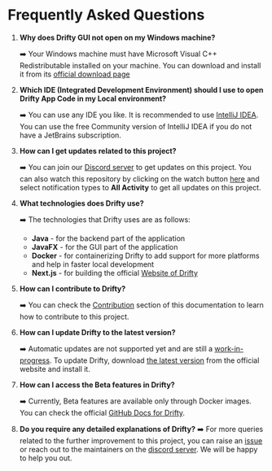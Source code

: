 # Frequently Asked Questions

1. **Why does Drifty GUI not open on my Windows machine?**

    ➡️ Your Windows machine must have Microsoft Visual C++ Redistributable installed on your machine. You can download and install it from its [official download page](https://learn.microsoft.com/en-us/cpp/windows/latest-supported-vc-redist?view=msvc-170)

2. **Which IDE (Integrated Development Environment) should I use to open Drifty App Code in my Local environment?**
   
    ➡️ You can use any IDE you like. It is recommended to use [IntelliJ IDEA](https://www.jetbrains.com/idea/). You can use the free Community version of IntelliJ IDEA if you do not have a JetBrains subscription.

3. **How can I get updates related to this project?**
    
    ➡️ You can join our [Discord server](https://discord.com/invite/DeT4jXPfkG) to get updates on this project. You can also watch this repository by clicking on the watch button [here](https://github.com/SaptarshiSarkar12/Drifty) and select notification types to **All Activity** to get all updates on this project.

4. **What technologies does Drifty use?**
   
    ➡️ The technologies that Drifty uses are as follows:
    - **Java** - for the backend part of the application
    - **JavaFX** - for the GUI part of the application
    - **Docker** - for containerizing Drifty to add support for more platforms and help in faster local development
    - **Next.js** - for building the official [Website of Drifty](https://saptarshisarkar12.github.io/Drifty/)

5. **How can I contribute to Drifty?**
   
    ➡️ You can check the [Contribution](Contributing.md) section of this documentation to learn how to contribute to this project.

6. **How can I update Drifty to the latest version?**

    ➡️ Automatic updates are not supported yet and are still a [work-in-progress](https://github.com/SaptarshiSarkar12/Drifty/issues/217). To update Drifty, download [the latest version](https://saptarshisarkar12.github.io/Drifty/download) from the official website and install it.

7. **How can I access the Beta features in Drifty?**

    ➡️ Currently, Beta features are available only through Docker images. You can check the official [GitHub Docs for Drifty](https://github.com/SaptarshiSarkar12/Drifty?tab=readme-ov-file#using-drifty-application-via-docker-).

8. **Do you require any detailed explanations of Drifty?**
    ➡️ For more queries related to the further improvement to this project, you can raise an [issue](https://github.com/SaptarshiSarkar12/Drifty/issues/new/choose) or reach out to the maintainers on the [discord server](https://discord.com/invite/DeT4jXPfkG). We will be happy to help you out.
